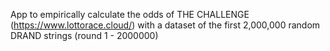 App to empirically calculate the odds of THE CHALLENGE (https://www.lottorace.cloud/) with a dataset of the first 2,000,000 random DRAND strings (round 1 - 2000000)
